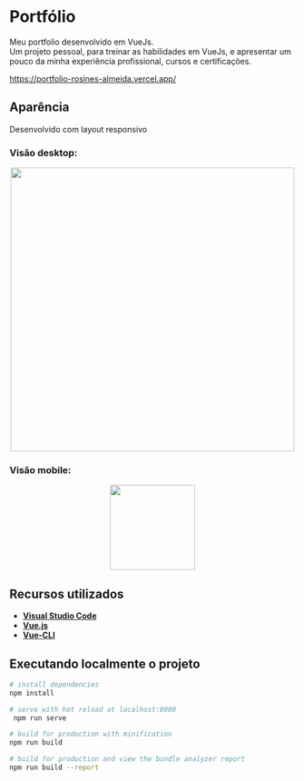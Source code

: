 # Portfólio

<p> Meu portfolio desenvolvido em VueJs. <br> 
Um projeto pessoal, para treinar as habilidades em VueJs, e apresentar um pouco da minha experiência profissional, cursos e certificações. </p> 

https://portfolio-rosines-almeida.vercel.app/

## Aparência
Desenvolvido com layout responsivo </p>

### Visão desktop:
 <div align="center">  
    <img src="https://user-images.githubusercontent.com/39601714/160677325-9cb0421b-b6cb-4ad7-9248-8e3692865247.gif" width="500" />
 </div> 
	
 
### Visão mobile:
<div align="center"> 
    <img src="https://user-images.githubusercontent.com/39601714/160675223-5c4a3f28-7100-4050-b3a7-ad3cae8cbd3c.gif" width="150"  />
</div> 

## Recursos utilizados

* **[Visual Studio Code](https://code.visualstudio.com/?WT.mc_id=vuejsworkshop-github-gllemos)**
* **[Vue.js](https://vuejs.org/)**
* **[Vue-CLI](https://cli.vuejs.org/)** 

## Executando localmente o projeto
``` bash
# install dependencies
npm install

# serve with hot reload at localhost:8080
 npm run serve

# build for production with minification
npm run build

# build for production and view the bundle analyzer report
npm run build --report
```
